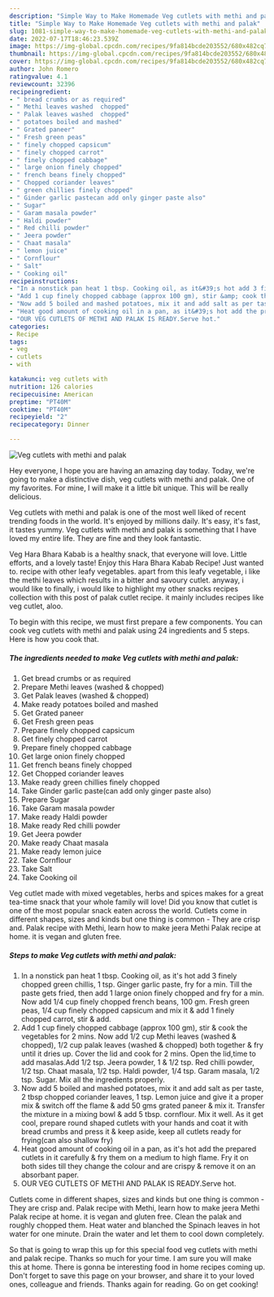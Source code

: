 ```yaml
---
description: "Simple Way to Make Homemade Veg cutlets with methi and palak"
title: "Simple Way to Make Homemade Veg cutlets with methi and palak"
slug: 1081-simple-way-to-make-homemade-veg-cutlets-with-methi-and-palak
date: 2022-07-17T18:46:23.539Z
image: https://img-global.cpcdn.com/recipes/9fa814bcde203552/680x482cq70/veg-cutlets-with-methi-and-palak-recipe-main-photo.jpg
thumbnail: https://img-global.cpcdn.com/recipes/9fa814bcde203552/680x482cq70/veg-cutlets-with-methi-and-palak-recipe-main-photo.jpg
cover: https://img-global.cpcdn.com/recipes/9fa814bcde203552/680x482cq70/veg-cutlets-with-methi-and-palak-recipe-main-photo.jpg
author: John Romero
ratingvalue: 4.1
reviewcount: 32396
recipeingredient:
- " bread crumbs or as required"
- " Methi leaves washed  chopped"
- " Palak leaves washed  chopped"
- " potatoes boiled and mashed"
- " Grated paneer"
- " Fresh green peas"
- " finely chopped capsicum"
- " finely chopped carrot"
- " finely chopped cabbage"
- " large onion finely chopped"
- " french beans finely chopped"
- " Chopped coriander leaves"
- " green chillies finely chopped"
- " Ginder garlic pastecan add only ginger paste also"
- " Sugar"
- " Garam masala powder"
- " Haldi powder"
- " Red chilli powder"
- " Jeera powder"
- " Chaat masala"
- " lemon juice"
- " Cornflour"
- " Salt"
- " Cooking oil"
recipeinstructions:
- "In a nonstick pan heat 1 tbsp. Cooking oil, as it&#39;s hot add 3 finely chopped green chillis, 1 tsp. Ginger garlic paste, fry for a min. Till the paste gets fried, then add 1 large onion finely chopped and fry for a min. Now add 1/4 cup finely chopped french beans, 100 gm. Fresh green peas, 1/4 cup finely chopped capsicum and mix it &amp; add 1 finely chopped carrot, stir &amp; add."
- "Add 1 cup finely chopped cabbage (approx 100 gm), stir &amp; cook the vegetables for 2 mins. Now add 1/2 cup Methi leaves (washed &amp; chopped), 1/2 cup palak leaves (washed &amp; chopped) both together &amp; fry until it dries up. Cover the lid and cook for 2 mins. Open the lid,time to add masalas.Add 1/2 tsp. Jeera powder, 1 &amp; 1/2 tsp. Red chilli powder, 1/2 tsp. Chaat masala, 1/2 tsp. Haldi powder, 1/4 tsp. Garam masala, 1/2 tsp. Sugar. Mix all the ingredients properly."
- "Now add 5 boiled and mashed potatoes, mix it and add salt as per taste, 2 tbsp chopped coriander leaves, 1 tsp. Lemon juice and give it a proper mix &amp; switch off the flame &amp; add 50 gms grated paneer &amp; mix it. Transfer the mixture in a mixing bowl &amp; add 5 tbsp. cornflour. Mix it well. As it get cool, prepare round shaped cutlets with your hands and coat it with bread crumbs and press it &amp; keep aside, keep all cutlets ready for frying(can also shallow fry)"
- "Heat good amount of cooking oil in a pan, as it&#39;s hot add the prepared cutlets in it carefully &amp; fry them on a medium to high flame. Fry it on both sides till they change the colour and are crispy &amp; remove it on an absorbant paper."
- "OUR VEG CUTLETS OF METHI AND PALAK IS READY.Serve hot."
categories:
- Recipe
tags:
- veg
- cutlets
- with

katakunci: veg cutlets with 
nutrition: 126 calories
recipecuisine: American
preptime: "PT40M"
cooktime: "PT40M"
recipeyield: "2"
recipecategory: Dinner

---
```



![Veg cutlets with methi and palak](https://img-global.cpcdn.com/recipes/9fa814bcde203552/680x482cq70/veg-cutlets-with-methi-and-palak-recipe-main-photo.jpg)

Hey everyone, I hope you are having an amazing day today. Today, we're going to make a distinctive dish, veg cutlets with methi and palak. One of my favorites. For mine, I will make it a little bit unique. This will be really delicious.

Veg cutlets with methi and palak is one of the most well liked of recent trending foods in the world. It's enjoyed by millions daily. It's easy, it's fast, it tastes yummy. Veg cutlets with methi and palak is something that I have loved my entire life. They are fine and they look fantastic.

Veg Hara Bhara Kabab is a healthy snack, that everyone will love. Little efforts, and a lovely taste! Enjoy this Hara Bhara Kabab Recipe! Just wanted to. recipe with other leafy vegetables. apart from this leafy vegetable, i like the methi leaves which results in a bitter and savoury cutlet. anyway, i would like to finally, i would like to highlight my other snacks recipes collection with this post of palak cutlet recipe. it mainly includes recipes like veg cutlet, aloo.


To begin with this recipe, we must first prepare a few components. You can cook veg cutlets with methi and palak using 24 ingredients and 5 steps. Here is how you cook that.

<!--inarticleads1-->

##### The ingredients needed to make Veg cutlets with methi and palak:

1. Get  bread crumbs or as required
1. Prepare  Methi leaves (washed &amp; chopped)
1. Get  Palak leaves (washed &amp; chopped)
1. Make ready  potatoes boiled and mashed
1. Get  Grated paneer
1. Get  Fresh green peas
1. Prepare  finely chopped capsicum
1. Get  finely chopped carrot
1. Prepare  finely chopped cabbage
1. Get  large onion finely chopped
1. Get  french beans finely chopped
1. Get  Chopped coriander leaves
1. Make ready  green chillies finely chopped
1. Take  Ginder garlic paste(can add only ginger paste also)
1. Prepare  Sugar
1. Take  Garam masala powder
1. Make ready  Haldi powder
1. Make ready  Red chilli powder
1. Get  Jeera powder
1. Make ready  Chaat masala
1. Make ready  lemon juice
1. Take  Cornflour
1. Take  Salt
1. Take  Cooking oil


Veg cutlet made with mixed vegetables, herbs and spices makes for a great tea-time snack that your whole family will love! Did you know that cutlet is one of the most popular snack eaten across the world. Cutlets come in different shapes, sizes and kinds but one thing is common - They are crisp and. Palak recipe with Methi, learn how to make jeera Methi Palak recipe at home. it is vegan and gluten free. 

<!--inarticleads2-->

##### Steps to make Veg cutlets with methi and palak:

1. In a nonstick pan heat 1 tbsp. Cooking oil, as it&#39;s hot add 3 finely chopped green chillis, 1 tsp. Ginger garlic paste, fry for a min. Till the paste gets fried, then add 1 large onion finely chopped and fry for a min. Now add 1/4 cup finely chopped french beans, 100 gm. Fresh green peas, 1/4 cup finely chopped capsicum and mix it &amp; add 1 finely chopped carrot, stir &amp; add.
1. Add 1 cup finely chopped cabbage (approx 100 gm), stir &amp; cook the vegetables for 2 mins. Now add 1/2 cup Methi leaves (washed &amp; chopped), 1/2 cup palak leaves (washed &amp; chopped) both together &amp; fry until it dries up. Cover the lid and cook for 2 mins. Open the lid,time to add masalas.Add 1/2 tsp. Jeera powder, 1 &amp; 1/2 tsp. Red chilli powder, 1/2 tsp. Chaat masala, 1/2 tsp. Haldi powder, 1/4 tsp. Garam masala, 1/2 tsp. Sugar. Mix all the ingredients properly.
1. Now add 5 boiled and mashed potatoes, mix it and add salt as per taste, 2 tbsp chopped coriander leaves, 1 tsp. Lemon juice and give it a proper mix &amp; switch off the flame &amp; add 50 gms grated paneer &amp; mix it. Transfer the mixture in a mixing bowl &amp; add 5 tbsp. cornflour. Mix it well. As it get cool, prepare round shaped cutlets with your hands and coat it with bread crumbs and press it &amp; keep aside, keep all cutlets ready for frying(can also shallow fry)
1. Heat good amount of cooking oil in a pan, as it&#39;s hot add the prepared cutlets in it carefully &amp; fry them on a medium to high flame. Fry it on both sides till they change the colour and are crispy &amp; remove it on an absorbant paper.
1. OUR VEG CUTLETS OF METHI AND PALAK IS READY.Serve hot.


Cutlets come in different shapes, sizes and kinds but one thing is common - They are crisp and. Palak recipe with Methi, learn how to make jeera Methi Palak recipe at home. it is vegan and gluten free. Clean the palak and roughly chopped them. Heat water and blanched the Spinach leaves in hot water for one minute. Drain the water and let them to cool down completely. 

So that is going to wrap this up for this special food veg cutlets with methi and palak recipe. Thanks so much for your time. I am sure you will make this at home. There is gonna be interesting food in home recipes coming up. Don't forget to save this page on your browser, and share it to your loved ones, colleague and friends. Thanks again for reading. Go on get cooking!

